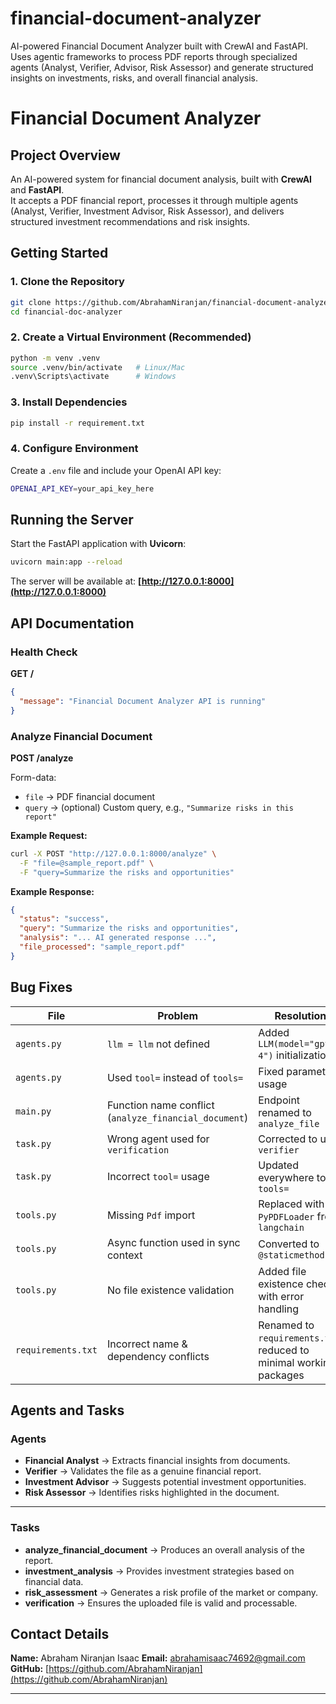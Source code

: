 # financial-document-analyzer
AI-powered Financial Document Analyzer built with CrewAI and FastAPI. Uses agentic frameworks to process PDF reports through specialized agents (Analyst, Verifier, Advisor, Risk Assessor) and generate structured insights on investments, risks, and overall financial analysis.



# Financial Document Analyzer

## Project Overview
An AI-powered system for financial document analysis, built with **CrewAI** and **FastAPI**.  
It accepts a PDF financial report, processes it through multiple agents (Analyst, Verifier, Investment Advisor, Risk Assessor), and delivers structured investment recommendations and risk insights.

## Getting Started

### 1. Clone the Repository
```sh
git clone https://github.com/AbrahamNiranjan/financial-document-analyzer.git
cd financial-doc-analyzer
```

### 2. Create a Virtual Environment (Recommended)

```sh
python -m venv .venv
source .venv/bin/activate   # Linux/Mac
.venv\Scripts\activate      # Windows
```

### 3. Install Dependencies

```sh
pip install -r requirement.txt
```

### 4. Configure Environment

Create a `.env` file and include your OpenAI API key:

```sh
OPENAI_API_KEY=your_api_key_here
```

## Running the Server

Start the FastAPI application with **Uvicorn**:

```sh
uvicorn main:app --reload
```

The server will be available at:
**[http://127.0.0.1:8000](http://127.0.0.1:8000)**

## API Documentation

### Health Check

**GET /**

```json
{
  "message": "Financial Document Analyzer API is running"
}
```

### Analyze Financial Document

**POST /analyze**

Form-data:

* `file` → PDF financial document
* `query` → (optional) Custom query, e.g., `"Summarize risks in this report"`

**Example Request:**

```sh
curl -X POST "http://127.0.0.1:8000/analyze" \
  -F "file=@sample_report.pdf" \
  -F "query=Summarize the risks and opportunities"
```

**Example Response:**

```json
{
  "status": "success",
  "query": "Summarize the risks and opportunities",
  "analysis": "... AI generated response ...",
  "file_processed": "sample_report.pdf"
}
```

## Bug Fixes

| File               | Problem                                               | Resolution                                                         |
| ------------------ | ----------------------------------------------------- | ------------------------------------------------------------------ |
| `agents.py`        | `llm = llm` not defined                               | Added `LLM(model="gpt-4")` initialization                          |
| `agents.py`        | Used `tool=` instead of `tools=`                      | Fixed parameter usage                                              |
| `main.py`          | Function name conflict (`analyze_financial_document`) | Endpoint renamed to `analyze_file`                                 |
| `task.py`          | Wrong agent used for `verification`                   | Corrected to use `verifier`                                        |
| `task.py`          | Incorrect `tool=` usage                               | Updated everywhere to `tools=`                                     |
| `tools.py`         | Missing `Pdf` import                                  | Replaced with `PyPDFLoader` from `langchain`                       |
| `tools.py`         | Async function used in sync context                   | Converted to `@staticmethod`                                       |
| `tools.py`         | No file existence validation                          | Added file existence check with error handling                     |
| `requirements.txt` | Incorrect name & dependency conflicts                 | Renamed to `requirements.txt`, reduced to minimal working packages |

## Agents and Tasks

### Agents

* **Financial Analyst** → Extracts financial insights from documents.
* **Verifier** → Validates the file as a genuine financial report.
* **Investment Advisor** → Suggests potential investment opportunities.
* **Risk Assessor** → Identifies risks highlighted in the document.

---

### Tasks

* **analyze\_financial\_document** → Produces an overall analysis of the report.
* **investment\_analysis** → Provides investment strategies based on financial data.
* **risk\_assessment** → Generates a risk profile of the market or company.
* **verification** → Ensures the uploaded file is valid and processable.

## Contact Details

**Name:** Abraham Niranjan Isaac
**Email:** [abrahamisaac74692@gmail.com](mailto:abrahamisaac74692@gmail.com)
**GitHub:** [https://github.com/AbrahamNiranjan](https://github.com/AbrahamNiranjan)


---
